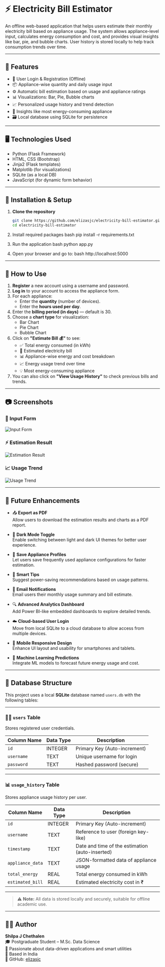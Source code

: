 # ⚡ Electricity Bill Estimator

An offline web-based application that helps users estimate their monthly electricity bill based on appliance usage. The system allows appliance-level input, calculates energy consumption and cost, and provides visual insights like bar, pie, and bubble charts. User history is stored locally to help track consumption trends over time.

---

## 🚀 Features

- 🔐 User Login & Registration (Offline)
- 📦 Appliance-wise quantity and daily usage input
- ⚙️ Automatic bill estimation based on usage and appliance ratings
- 📊 Visualizations: Bar, Pie, Bubble charts
- 📈 Personalized usage history and trend detection
- 🧠 Insights like most energy-consuming appliance
- 🗃️ Local database using SQLite for persistence

---

## 🖥️ Technologies Used

- Python (Flask Framework)
- HTML, CSS (Bootstrap)
- Jinja2 (Flask templates)
- Matplotlib (for visualizations)
- SQLite (as a local DB)
- JavaScript (for dynamic form behavior)

---

## 🔧 Installation & Setup

1. **Clone the repository**
   ```bash
   git clone https://github.com/elizasjc/electricity-bill-estimator.git
   cd electricity-bill-estimator

2.  Install required packages
    bash
    pip install -r requirements.txt

3.  Run the application
    bash
    python app.py

4.  Open your browser and go to:
    bash
    http://localhost:5000

---


## 🧪 How to Use

1. **Register** a new account using a username and password.
2. **Log in** to your account to access the appliance form.
3. For each appliance:
   - Enter the **quantity** (number of devices).
   - Enter the **hours used per day**.
4. Enter the **billing period (in days)** — default is 30.
5. Choose a **chart type** for visualization:
   - Bar Chart
   - Pie Chart
   - Bubble Chart
6. Click on **"Estimate Bill 💰"** to see:
   - ✅ Total energy consumed (in kWh)
   - 💸 Estimated electricity bill
   - 📊 Appliance-wise energy and cost breakdown
   - 📈 Energy usage trend over time
   - 💡 Most energy-consuming appliance
7. You can also click on **"View Usage History"** to check previous bills and trends.

---

## 📷 Screenshots

### 📝 Input Form
![Input Form](screenshots/Input_form.png)

### ⚡ Estimation Result
![Estimation Result](screenshots/Estimation_Result.png)

### 📈 Usage Trend
![Usage Trend](screenshots/Usage_Trend.png)



---

## 🔮 Future Enhancements

- 📤 **Export as PDF**  
  Allow users to download the estimation results and charts as a PDF report.

- 🌙 **Dark Mode Toggle**  
  Enable switching between light and dark UI themes for better user experience.

- 💾 **Save Appliance Profiles**  
  Let users save frequently used appliance configurations for faster estimation.

- 🔔 **Smart Tips**  
  Suggest power-saving recommendations based on usage patterns.

- 📧 **Email Notifications**  
  Email users their monthly usage summary and bill estimate.

- 🔍 **Advanced Analytics Dashboard**  
  Add Power BI-like embedded dashboards to explore detailed trends.

- ☁️ **Cloud-based User Login**  
  Move from local SQLite to a cloud database to allow access from multiple devices.

- 📱 **Mobile Responsive Design**  
  Enhance UI layout and usability for smartphones and tablets.

- 🧠 **Machine Learning Predictions**  
  Integrate ML models to forecast future energy usage and cost.


---

## 📁 Database Structure

This project uses a local **SQLite** database named `users.db` with the following tables:

---

### 🧑‍💼 `users` Table

Stores registered user credentials.

| Column Name | Data Type | Description               |
|-------------|-----------|---------------------------|
| `id`        | INTEGER   | Primary Key (Auto-increment) |
| `username`  | TEXT      | Unique username for login |
| `password`  | TEXT      | Hashed password (secure)  |

---

### 📊 `usage_history` Table

Stores appliance usage history per user.

| Column Name      | Data Type | Description                                      |
|------------------|-----------|--------------------------------------------------|
| `id`             | INTEGER   | Primary Key (Auto-increment)                     |
| `username`       | TEXT      | Reference to user (foreign key-like)             |
| `timestamp`      | TEXT      | Date and time of the estimation (auto-inserted)  |
| `appliance_data` | TEXT      | JSON-formatted data of appliance usage           |
| `total_energy`   | REAL      | Total energy consumed in kWh                     |
| `estimated_bill` | REAL      | Estimated electricity cost in ₹                  |

---

> ⚠️ **Note:** All data is stored locally and securely, suitable for offline academic use.


---

## 👩‍💻 Author

**Shilpa J Chethalen**  
🎓 Postgraduate Student – M.Sc. Data Science  
💼 Passionate about data-driven applications and smart utilities  
📍 Based in India  
🔗 GitHub: [elizasjc](https://github.com/elizasjc)

